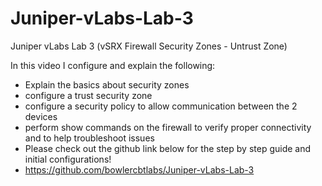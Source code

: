 # Juniper-vLabs-Lab-3
Juniper vLabs Lab 3 (vSRX Firewall Security Zones - Untrust Zone)

In this video I configure and explain the following:  
- Explain the basics about security zones
- configure a trust security zone
- configure a security policy to allow communication between the 2 devices
- perform show commands on the firewall to verify proper connectivity and to help troubleshoot issues
- Please check out the github link below for the step by step guide and initial configurations!
- https://github.com/bowlercbtlabs/Juniper-vLabs-Lab-3
